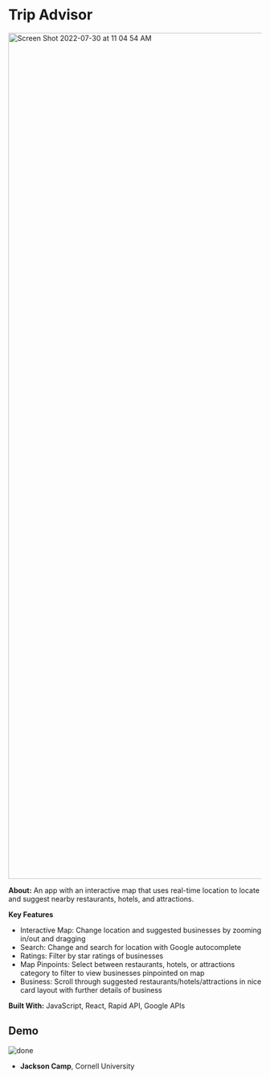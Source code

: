 # Trip Advisor
<img width="1680" alt="Screen Shot 2022-07-30 at 11 04 54 AM" src="https://user-images.githubusercontent.com/37753577/181936112-a35a3e3d-4779-4856-acd1-382722895138.png">

**About:** An app with an interactive map that uses real-time location to locate and suggest nearby restaurants, hotels, and attractions. 

**Key Features** 
- Interactive Map: Change location and suggested businesses by zooming in/out and dragging
- Search: Change and search for location with Google autocomplete
- Ratings: Filter by star ratings of businesses
- Map Pinpoints: Select between restaurants, hotels, or attractions category to filter to view businesses pinpointed on map
- Business: Scroll through suggested restaurants/hotels/attractions in nice card layout with further details of business

**Built With:** JavaScript, React, Rapid API, Google APIs
## Demo

![done](https://user-images.githubusercontent.com/37753577/181871948-4ef97c2c-28ae-465a-bebf-feabe9d234dd.gif)

- **Jackson Camp**, Cornell University

